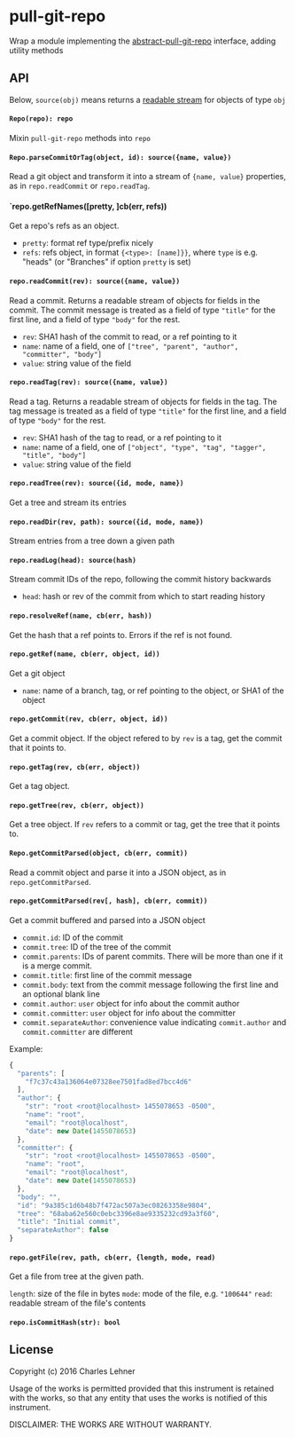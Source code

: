 # pull-git-repo

Wrap a module implementing the [abstract-pull-git-repo][] interface, adding
utility methods

## API

Below, `source(obj)` means returns a [readable stream][pull-stream] for objects of type `obj`

#### `Repo(repo): repo`

Mixin `pull-git-repo` methods into `repo`

#### `Repo.parseCommitOrTag(object, id): source({name, value})`

Read a git object and transform it into a stream of `{name, value}` properties,
as in `repo.readCommit` or `repo.readTag`.

#### `repo.getRefNames([pretty, ]cb(err, refs))

Get a repo's refs as an object.

- `pretty`: format ref type/prefix nicely
- `refs`: refs object, in format `{<type>: [name]}}`,
  where `type` is e.g. "heads" (or "Branches" if option `pretty` is set)

#### `repo.readCommit(rev): source({name, value})`

Read a commit. Returns a readable stream of objects for fields in the
commit.  The commit message is treated as a field of type `"title"` for the
first line, and a field of type `"body"` for the rest.

- `rev`: SHA1 hash of the commit to read, or a ref pointing to it
- `name`: name of a field, one of
    `["tree", "parent", "author", "committer", "body"]`
- `value`: string value of the field

#### `repo.readTag(rev): source({name, value})`

Read a tag. Returns a readable stream of objects for fields in the
tag.  The tag message is treated as a field of type `"title"` for the
first line, and a field of type `"body"` for the rest.

- `rev`: SHA1 hash of the tag to read, or a ref pointing to it
- `name`: name of a field, one of
    `["object", "type", "tag", "tagger", "title", "body"]`
- `value`: string value of the field

#### `repo.readTree(rev): source({id, mode, name})`

Get a tree and stream its entries

#### `repo.readDir(rev, path): source({id, mode, name})`

Stream entries from a tree down a given path

#### `repo.readLog(head): source(hash)`

Stream commit IDs of the repo, following the commit history backwards

- `head`: hash or rev of the commit from which to start reading history

#### `repo.resolveRef(name, cb(err, hash))`

Get the hash that a ref points to. Errors if the ref is not found.

#### `repo.getRef(name, cb(err, object, id))`

Get a git object

- `name`: name of a branch, tag, or ref pointing to the object,
  or SHA1 of the object

#### `repo.getCommit(rev, cb(err, object, id))`

Get a commit object. If the object refered to by `rev` is a tag, get the commit
that it points to.

#### `repo.getTag(rev, cb(err, object))`

Get a tag object.

#### `repo.getTree(rev, cb(err, object))`

Get a tree object. If `rev` refers to a commit or tag, get the tree that it
points to.

#### `Repo.getCommitParsed(object, cb(err, commit))`

Read a commit object and parse it into a JSON object, as in
`repo.getCommitParsed`.

#### `repo.getCommitParsed(rev[, hash], cb(err, commit))`

Get a commit buffered and parsed into a JSON object

- `commit.id`: ID of the commit
- `commit.tree`: ID of the tree of the commit
- `commit.parents`: IDs of parent commits. There will be more than one if it is
  a merge commit.
- `commit.title`: first line of the commit message
- `commit.body`: text from the commit message following the first line and an
  optional blank line
- `commit.author`: `user` object for info about the commit author
- `commit.committer`: `user` object for info about the committer
- `commit.separateAuthor`: convenience value indicating `commit.author` and
  `commit.committer` are different

Example:

```js
{
  "parents": [
    "f7c37c43a136064e07328ee7501fad8ed7bcc4d6"
  ],
  "author": {
    "str": "root <root@localhost> 1455078653 -0500",
    "name": "root",
    "email": "root@localhost",
    "date": new Date(1455078653)
  },
  "committer": {
    "str": "root <root@localhost> 1455078653 -0500",
    "name": "root",
    "email": "root@localhost",
    "date": new Date(1455078653)
  },
  "body": "",
  "id": "9a385c1d6b48b7f472ac507a3ec08263358e9804",
  "tree": "68aba62e560c0ebc3396e8ae9335232cd93a3f60",
  "title": "Initial commit",
  "separateAuthor": false
}
```

#### `repo.getFile(rev, path, cb(err, {length, mode, read)`

Get a file from tree at the given path.

`length`: size of the file in bytes
`mode`: mode of the file, e.g. `"100644"`
`read`: readable stream of the file's contents

#### `repo.isCommitHash(str): bool`

[pull-stream]: https://github.com/dominictarr/pull-stream/
[abstract-pull-git-repo]: https://github.com/clehner/abstract-pull-git-repo

## License

Copyright (c) 2016 Charles Lehner

Usage of the works is permitted provided that this instrument is
retained with the works, so that any entity that uses the works is
notified of this instrument.

DISCLAIMER: THE WORKS ARE WITHOUT WARRANTY.
